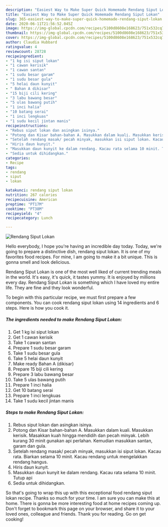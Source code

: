 ```yaml
---
description: "Easiest Way to Make Super Quick Homemade Rendang Siput Lokan"
title: "Easiest Way to Make Super Quick Homemade Rendang Siput Lokan"
slug: 365-easiest-way-to-make-super-quick-homemade-rendang-siput-lokan
date: 2020-06-11T21:56:52.045Z
image: https://img-global.cpcdn.com/recipes/5100d8608e168623/751x532cq70/rendang-siput-lokan-resipi-foto-utama.jpg
thumbnail: https://img-global.cpcdn.com/recipes/5100d8608e168623/751x532cq70/rendang-siput-lokan-resipi-foto-utama.jpg
cover: https://img-global.cpcdn.com/recipes/5100d8608e168623/751x532cq70/rendang-siput-lokan-resipi-foto-utama.jpg
author: Claudia Hubbard
ratingvalue: 4
reviewcount: 28728
recipeingredient:
- "1 kg isi siput lokan"
- "1 cawan kerisik"
- "1 cawan santan"
- "1 sudu besar garam"
- "1 sudu besar gula"
- "5 helai daun kunyit"
- " Bahan A dikisar"
- "15 biji cili kering"
- "3 labu bawang besar"
- "5 ulas bawang putih"
- "1 inci halia"
- "10 batang serai"
- "1 inci lengkuas"
- "1 sudu kecil jintan manis"
recipeinstructions:
- "Rebus siput lokan dan asingkan isinya."
- "Potong dan Kisar bahan-bahan A. Masukkan dalam kuali. Masukkan kerisik. Masakkan kuah hingga mendidih dan pecah minyak. Lebih kurang 30 minit gunakan api perlahan. Kemudian masukkan santan, garam dan gula."
- "Setelah rendang masak/ pecah minyak, masukkan isi siput lokan. Kacau rata. Biarkan selama 10 minit. Kacau rendang untuk mengelakkan rendang hangus."
- "Hiris daun kunyit."
- "Masukkan daun kunyit ke dalam rendang. Kacau rata selama 10 minit. Tutup api"
- "Sedia untuk dihidangkan."
categories:
- Recipe
tags:
- rendang
- siput
- lokan

katakunci: rendang siput lokan 
nutrition: 267 calories
recipecuisine: American
preptime: "PT17M"
cooktime: "PT38M"
recipeyield: "4"
recipecategory: Lunch

---
```



![Rendang Siput Lokan](https://img-global.cpcdn.com/recipes/5100d8608e168623/751x532cq70/rendang-siput-lokan-resipi-foto-utama.jpg)

Hello everybody, I hope you're having an incredible day today. Today, we're going to prepare a distinctive dish, rendang siput lokan. It is one of my favorites food recipes. For mine, I am going to make it a bit unique. This is gonna smell and look delicious.

Rendang Siput Lokan is one of the most well liked of current trending meals in the world. It's easy, it's quick, it tastes yummy. It is enjoyed by millions every day. Rendang Siput Lokan is something which I have loved my entire life. They are fine and they look wonderful.




To begin with this particular recipe, we must first prepare a few components. You can cook rendang siput lokan using 14 ingredients and 6 steps. Here is how you cook it.

<!--inarticleads1-->

##### The ingredients needed to make Rendang Siput Lokan:

1. Get 1 kg isi siput lokan
1. Get 1 cawan kerisik
1. Take 1 cawan santan
1. Prepare 1 sudu besar garam
1. Take 1 sudu besar gula
1. Take 5 helai daun kunyit
1. Make ready  Bahan A (dikisar)
1. Prepare 15 biji cili kering
1. Prepare 3 labu bawang besar
1. Take 5 ulas bawang putih
1. Prepare 1 inci halia
1. Get 10 batang serai
1. Prepare 1 inci lengkuas
1. Take 1 sudu kecil jintan manis




<!--inarticleads2-->

##### Steps to make Rendang Siput Lokan:

1. Rebus siput lokan dan asingkan isinya.
1. Potong dan Kisar bahan-bahan A. Masukkan dalam kuali. Masukkan kerisik. Masakkan kuah hingga mendidih dan pecah minyak. Lebih kurang 30 minit gunakan api perlahan. Kemudian masukkan santan, garam dan gula.
1. Setelah rendang masak/ pecah minyak, masukkan isi siput lokan. Kacau rata. Biarkan selama 10 minit. Kacau rendang untuk mengelakkan rendang hangus.
1. Hiris daun kunyit.
1. Masukkan daun kunyit ke dalam rendang. Kacau rata selama 10 minit. Tutup api
1. Sedia untuk dihidangkan.




So that's going to wrap this up with this exceptional food rendang siput lokan recipe. Thanks so much for your time. I am sure you can make this at home. There is gonna be more interesting food at home recipes coming up. Don't forget to bookmark this page on your browser, and share it to your loved ones, colleague and friends. Thank you for reading. Go on get cooking!
